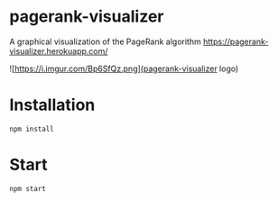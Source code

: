 # pagerank-visualizer
A graphical visualization of the PageRank algorithm
https://pagerank-visualizer.herokuapp.com/

![https://i.imgur.com/Bp6SfQz.png](pagerank-visualizer logo)

# Installation
```
npm install
```

# Start
```
npm start
```
